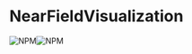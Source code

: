# NearFieldVisualization
<img alt="NPM" src="https://img.shields.io/badge/version-1.0-green"></span></span></span><img alt="NPM" src="https://img.shields.io/badge/author-THY-yellowgreen">
